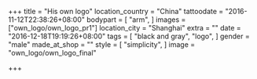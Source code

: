 +++
title = "His own logo"
location_country = "China"
tattoodate = "2016-11-12T22:38:26+08:00"
bodypart = [
  "arm",
]
images = ["own_logo/own_logo_pr1"]
location_city = "Shanghai"
extra = ""
date = "2016-12-18T19:19:26+08:00"
tags = [
  "black and gray",
  "logo",
]
gender = "male"
made_at_shop = ""
style = [
  "simplicity",
]
image = "own_logo/own_logo_final"

+++
